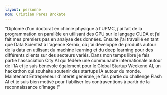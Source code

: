 ```yaml
---
layout: personne
nom: Cristian Perez Brokate
---
```


"Diplomé d'un doctorat en chimie physique à l'UPMC, j'ai fait de la
programmation en parallèle en utilisant des GPU sur le langage CUDA et j’ai
fait mes premiers pas en analyse des données. Ensuite j'ai travaillé en tant
que Data Scientist à l'agence Kernix, où j'ai développé de produits autour de
la data en utilisant du machine learning et du deep learning pour des
différents clients sur des secteurs variés. Dans mon temps libre je fais partie
l'association City AI qui fédère une communauté internationale autour de l'IA
et je suis bénévole également pour le Global Startup Weekend AI, un hackathon
qui souhaite soutenir des startups IA autour du monde. Maintenant Entrepreneur
d'intérêt générale, je fais partie du challenge Flash AI et je suis bien motivé
pour fiabiliser les contraventions à partir de la reconnaissance d'image !"